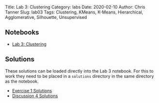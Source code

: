 Title: Lab 3: Clustering
Category: labs
Date: 2020-02-10
Author: Chris Tanner
Slug: lab03
Tags: Clustering, KMeans, K-Means, Hierarchical, Agglomerative, Silhouette, Unsupervised

## Notebooks
- [Lab 3: Clustering]({filename}notebook/cs109b_lab03_clustering.ipynb)

## Solutions
These solutions can be loaded directly into the Lab 3 notebook. For this to work they need to be placed in a `solutions` directory in the same directory as the notebook.

- [Exercise 1 Solutions]({static}notebook/solutions/exercise1-solution.py)
- [Discussion 4 Solutions]({static}notebook/solutions/discussion4-solution.py)
